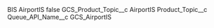 <?xml version="1.0" encoding="UTF-8"?>
<CustomMetadata xmlns="http://soap.sforce.com/2006/04/metadata" xmlns:xsi="http://www.w3.org/2001/XMLSchema-instance" xmlns:xsd="http://www.w3.org/2001/XMLSchema">
    <label>BIS AirportIS</label>
    <protected>false</protected>
    <values>
        <field>GCS_Product_Topic__c</field>
        <value xsi:type="xsd:string">AirportIS</value>
    </values>
    <values>
        <field>Product_Topic__c</field>
        <value xsi:nil="true"/>
    </values>
    <values>
        <field>Queue_API_Name__c</field>
        <value xsi:type="xsd:string">GCS_AirportIS</value>
    </values>
</CustomMetadata>
